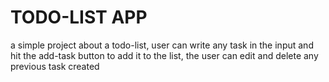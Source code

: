 # TODO-LIST APP

a simple project about a todo-list, user can write any task in the input and hit the add-task button to add it to the list, the user can edit and delete any previous task created
